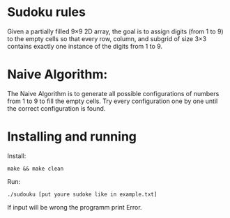 # Sudoku rules
Given a partially filled 9×9 2D array, the goal is to assign digits (from 1 to 9) to the empty cells so that every row, column, and subgrid of size 3×3 contains exactly one instance of the digits from 1 to 9.
# Naive Algorithm:
The Naive Algorithm is to generate all possible configurations of numbers from 1 to 9 to fill the empty cells. Try every configuration one by one until the correct configuration is found.
# Installing and running
Install:
```
make && make clean
```
Run:
```
./sudouku [put youre sudoke like in example.txt]
```
If input will be wrong the programm print Error.
